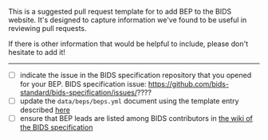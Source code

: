 This is a suggested pull request template for to add BEP to the BIDS website.
It's designed to capture information we've found to be useful in reviewing pull requests.

If there is other information that would be helpful to include, please don't hesitate to add it!

---

- [ ] indicate the issue in the BIDS specification repository that you opened for your BEP.
  BIDS specification issue: https://github.com/bids-standard/bids-specification/issues/????
- [ ] update the `data/beps/beps.yml` document using the template entry described [here](https://github.com/bids-standard/bids-website/tree/main/.github/PULL_REQUEST_TEMPLATE/bep_template.yml)
- [ ] ensure that BEP leads are listed among BIDS contributors in [the wiki of the BIDS specification](https://github.com/bids-standard/bids-specification/wiki/Recent-Contributors#adding-yourself-as-a-contributor)
